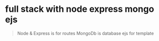 # full stack with node express mongo ejs
> Node & Express is for routes
> MongoDb is database 
> ejs for template